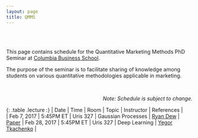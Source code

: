 ```yaml
---
layout: page
title: QMMS
---
```


<br>
<br>

This page contains schedule for the Quantitative Marketing Methods PhD Seminar at [Columbia Business School](http://www8.gsb.columbia.edu/). 

The purpose of the seminar is to facilitate sharing of knowledge among students on various quantitative methodologies applicable in marketing.

<br>

<p class="message" align="right">
  <i>Note: Schedule is subject to change. </i>
</p>

<style>
.lecture tr:last-child td:first-child {
  font-weight: bold;
  color: green;
}
.lecture tr:first-child {
  font-weight: bold;
}
</style>

{: .table  .lecture :}
| Date         | Time      | Room     | Topic              | Instructor | References |                           
| Feb 7, 2017  | 5:45PM ET | Uris 327 | Gaussian Processes | [Ryan Dew](http://www.rtdew.com/) | [Paper](http://doi.org/10.1098/rsta.2011.0550)
| Feb 28, 2017 | 5:45PM ET | Uris 327 | Deep Learning      | [Yegor Tkachenko](http://www.yegortkachenko.com/) |



